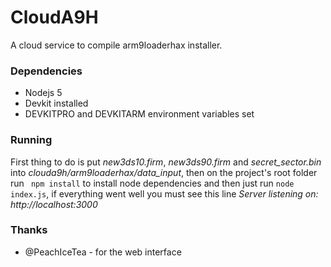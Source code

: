 CloudA9H
========

A cloud service to compile arm9loaderhax installer.

### Dependencies

* Nodejs 5
* Devkit installed
* DEVKITPRO and DEVKITARM environment variables set

### Running

First thing to do is put *new3ds10.firm*, *new3ds90.firm* and *secret_sector.bin* into *clouda9h/arm9loaderhax/data_input*, then
on the project's root folder run ``` npm install``` to install node dependencies and then just run ``` node index.js ```,
if everything went well you must see this line *Server listening on: http://localhost:3000*

### Thanks

* @PeachIceTea - for the web interface
